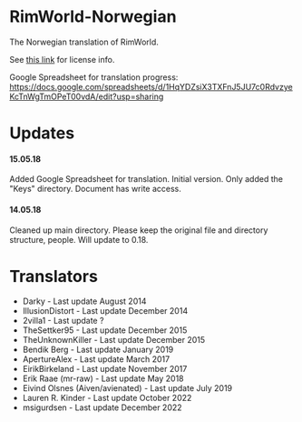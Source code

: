 RimWorld-Norwegian
==================

The Norwegian translation of RimWorld.

See [this link](http://ludeon.com/forums/index.php?topic=2933.0) for license info.

Google Spreadsheet for translation progress: https://docs.google.com/spreadsheets/d/1HqYDZsiX3TXFnJ5JU7c0RdvzyeKcTnWgTmOPeT00vdA/edit?usp=sharing

Updates
======

#### 15.05.18
Added Google Spreadsheet for translation. Initial version. Only added the "Keys" directory. Document has write access.

#### 14.05.18
Cleaned up main directory. Please keep the original file and directory structure, people. Will update to 0.18.

Translators
======

- Darky - Last update August 2014
- IllusionDistort - Last update December 2014
- 2villa1 - Last update ?
- TheSettker95 - Last update December 2015
- TheUnknownKiller - Last update December 2015
- Bendik Berg - Last update January 2019
- ApertureAlex - Last update March 2017
- EirikBirkeland - Last update November 2017
- Erik Raae (mr-raw) - Last update May 2018
- Eivind Olsnes (Aiven/avienated) - Last update July 2019
- Lauren R. Kinder - Last update October 2022
- msigurdsen - Last update December 2022
